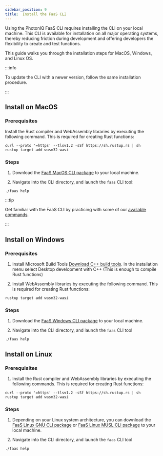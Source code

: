 ```yaml
---
sidebar_position: 9
title:  Install the FaaS CLI
---
```

Using the PhotonIQ FaaS CLI requires installing the CLI on your local machine. This CLI is available for installation on all major operating systems, thereby reducing friction during development and offering developers the flexibility to create and test functions. 

This guide walks you through the installation steps for MacOS, Windows, and Linux OS. 


:::info

To update the CLI with a newer version, follow the same installation procedure.

:::

## Install on MacOS

### Prerequisites

Install the Rust compiler and WebAssembly libraries by executing the following command. This is required for creating Rust functions:

```shell
curl --proto '=https' --tlsv1.2 -sSf https://sh.rustup.rs | sh
rustup target add wasm32-wasi
```
### Steps

1) Download the [FaaS MacOS CLI package](https://macrometacorp.github.io/photoniq-faas-cli-docs/faas-1.0.0-x86_64-apple-darwin.tar.gz) to your local machine.

2) Navigate into the CLI directory, and launch the `faas` CLI tool:

```shell
./faas help
```
:::tip

Get familiar with the FaaS CLI by practicing with some of our [available commands](../03-faas-commands/03-faas-cli-commands.md).

:::

## Install on Windows

### Prerequisites

1) Install Microsoft Build Tools [Download C++ build tools](https://visualstudio.microsoft.com/visual-cpp-build-tools/). 
In the installation menu select Desktop development with C++ (This is enough to compile Rust functions)

2) Install WebAssembly libraries by executing the following command. This is required for creating Rust functions:

```shell
rustup target add wasm32-wasi
```
### Steps

1) Download the [FaaS Windows CLI package](https://macrometacorp.github.io/photoniq-faas-cli-docs/faas-1.0.0-x86_64-pc-windows-gnu.zip) to your local machine.

2) Navigate into the CLI directory, and launch the `faas` CLI tool

```shell
./faas help
```

## Install on Linux

### Prerequisites

1) Install the Rust compiler and WebAssembly libraries by executing the following commands. This is required for creating Rust functions:

```shell
curl --proto '=https' --tlsv1.2 -sSf https://sh.rustup.rs | sh
rustup target add wasm32-wasi
```

### Steps

1) Depending on your Linux system architecture, you can download the [FaaS Linux GNU CLI package](https://macrometacorp.github.io/photoniq-faas-cli-docs/faas-1.0.0-aarch64-unknown-linux-gnu.tar.gz) or [FaaS Linux MUSL CLI package](https://macrometacorp.github.io/photoniq-faas-cli-docs/faas-1.0.0-x86_64-unknown-linux-musl.tar.gz) to your local machine.

2) Navigate into the CLI directory, and launch the `faas` CLI tool

```shell
./faas help
```
